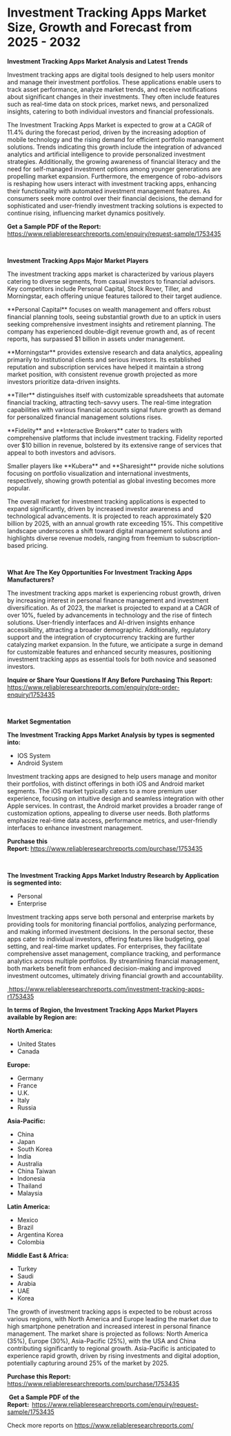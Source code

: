 <p><h1>Investment Tracking Apps Market Size, Growth and Forecast from 2025 - 2032</h1></p><p><strong>Investment Tracking Apps Market Analysis and Latest Trends</strong></p>
<p><p>Investment tracking apps are digital tools designed to help users monitor and manage their investment portfolios. These applications enable users to track asset performance, analyze market trends, and receive notifications about significant changes in their investments. They often include features such as real-time data on stock prices, market news, and personalized insights, catering to both individual investors and financial professionals.</p><p>The Investment Tracking Apps Market is expected to grow at a CAGR of 11.4% during the forecast period, driven by the increasing adoption of mobile technology and the rising demand for efficient portfolio management solutions. Trends indicating this growth include the integration of advanced analytics and artificial intelligence to provide personalized investment strategies. Additionally, the growing awareness of financial literacy and the need for self-managed investment options among younger generations are propelling market expansion. Furthermore, the emergence of robo-advisors is reshaping how users interact with investment tracking apps, enhancing their functionality with automated investment management features. As consumers seek more control over their financial decisions, the demand for sophisticated and user-friendly investment tracking solutions is expected to continue rising, influencing market dynamics positively.</p></p>
<p><strong>Get a Sample PDF of the Report:&nbsp;</strong> <a href="https://www.reliableresearchreports.com/enquiry/request-sample/1753435?utm_campaign=2295&utm_medium=2&utm_source=Github&utm_content=ia&utm_term=09032025&utm_id=investment-tracking-apps">https://www.reliableresearchreports.com/enquiry/request-sample/1753435</a></p>
<p>&nbsp;</p>
<p><strong>Investment Tracking Apps Major Market Players</strong></p>
<p><p>The investment tracking apps market is characterized by various players catering to diverse segments, from casual investors to financial advisors. Key competitors include Personal Capital, Stock Rover, Tiller, and Morningstar, each offering unique features tailored to their target audience.</p><p>**Personal Capital** focuses on wealth management and offers robust financial planning tools, seeing substantial growth due to an uptick in users seeking comprehensive investment insights and retirement planning. The company has experienced double-digit revenue growth and, as of recent reports, has surpassed $1 billion in assets under management.</p><p>**Morningstar** provides extensive research and data analytics, appealing primarily to institutional clients and serious investors. Its established reputation and subscription services have helped it maintain a strong market position, with consistent revenue growth projected as more investors prioritize data-driven insights.</p><p>**Tiller** distinguishes itself with customizable spreadsheets that automate financial tracking, attracting tech-savvy users. The real-time integration capabilities with various financial accounts signal future growth as demand for personalized financial management solutions rises.</p><p>**Fidelity** and **Interactive Brokers** cater to traders with comprehensive platforms that include investment tracking. Fidelity reported over $10 billion in revenue, bolstered by its extensive range of services that appeal to both investors and advisors.</p><p>Smaller players like **Kubera** and **Sharesight** provide niche solutions focusing on portfolio visualization and international investments, respectively, showing growth potential as global investing becomes more popular.</p><p>The overall market for investment tracking applications is expected to expand significantly, driven by increased investor awareness and technological advancements. It is projected to reach approximately $20 billion by 2025, with an annual growth rate exceeding 15%. This competitive landscape underscores a shift toward digital management solutions and highlights diverse revenue models, ranging from freemium to subscription-based pricing.</p></p>
<p>&nbsp;</p>
<p><strong>What Are The Key Opportunities For Investment Tracking Apps Manufacturers?</strong></p>
<p><p>The investment tracking apps market is experiencing robust growth, driven by increasing interest in personal finance management and investment diversification. As of 2023, the market is projected to expand at a CAGR of over 10%, fueled by advancements in technology and the rise of fintech solutions. User-friendly interfaces and AI-driven insights enhance accessibility, attracting a broader demographic. Additionally, regulatory support and the integration of cryptocurrency tracking are further catalyzing market expansion. In the future, we anticipate a surge in demand for customizable features and enhanced security measures, positioning investment tracking apps as essential tools for both novice and seasoned investors.</p></p>
<p><strong>Inquire or Share Your Questions If Any Before Purchasing This Report:</strong> <a href="https://www.reliableresearchreports.com/enquiry/pre-order-enquiry/1753435?utm_campaign=2295&utm_medium=2&utm_source=Github&utm_content=ia&utm_term=09032025&utm_id=investment-tracking-apps">https://www.reliableresearchreports.com/enquiry/pre-order-enquiry/1753435</a></p>
<p>&nbsp;</p>
<p><strong>Market Segmentation</strong></p>
<p><strong>The Investment Tracking Apps Market Analysis by types is segmented into:</strong></p>
<p><ul><li>IOS System</li><li>Android System</li></ul></p>
<p><p>Investment tracking apps are designed to help users manage and monitor their portfolios, with distinct offerings in both iOS and Android market segments. The iOS market typically caters to a more premium user experience, focusing on intuitive design and seamless integration with other Apple services. In contrast, the Android market provides a broader range of customization options, appealing to diverse user needs. Both platforms emphasize real-time data access, performance metrics, and user-friendly interfaces to enhance investment management.</p></p>
<p><strong>Purchase this Report:&nbsp;</strong><a href="https://www.reliableresearchreports.com/purchase/1753435?utm_campaign=2295&utm_medium=2&utm_source=Github&utm_content=ia&utm_term=09032025&utm_id=investment-tracking-apps">https://www.reliableresearchreports.com/purchase/1753435</a></p>
<p>&nbsp;</p>
<p><strong>The Investment Tracking Apps Market Industry Research by Application is segmented into:</strong></p>
<p><ul><li>Personal</li><li>Enterprise</li></ul></p>
<p><p>Investment tracking apps serve both personal and enterprise markets by providing tools for monitoring financial portfolios, analyzing performance, and making informed investment decisions. In the personal sector, these apps cater to individual investors, offering features like budgeting, goal setting, and real-time market updates. For enterprises, they facilitate comprehensive asset management, compliance tracking, and performance analytics across multiple portfolios. By streamlining financial management, both markets benefit from enhanced decision-making and improved investment outcomes, ultimately driving financial growth and accountability.</p></p>
<p><a href="https://www.reliableresearchreports.com/investment-tracking-apps-r1753435?utm_campaign=2295&utm_medium=2&utm_source=Github&utm_content=ia&utm_term=09032025&utm_id=investment-tracking-apps">&nbsp;https://www.reliableresearchreports.com/investment-tracking-apps-r1753435</a></p>
<p><strong>In terms of Region, the Investment Tracking Apps Market Players available by Region are:</strong></p>
<p>
    <p> <strong> North America: </strong>
        <ul>
            <li>United States</li>
            <li>Canada</li>
        </ul>
        </p> 
    <p> <strong> Europe: </strong>
        <ul>
            <li>Germany</li>
            <li>France</li>
            <li>U.K.</li>
            <li>Italy</li>
            <li>Russia</li>
        </ul>
        </p> 
    <p> <strong> Asia-Pacific: </strong>
        <ul>
            <li>China</li>
            <li>Japan</li>
            <li>South Korea</li>
            <li>India</li>
            <li>Australia</li>
            <li>China Taiwan</li>
            <li>Indonesia</li>
            <li>Thailand</li>
            <li>Malaysia</li>
        </ul>
        </p> 
    <p> <strong> Latin America: </strong>
        <ul>
            <li>Mexico</li>
            <li>Brazil</li>
            <li>Argentina Korea</li>
            <li>Colombia</li>
        </ul>
        </p> 
    <p> <strong> Middle East & Africa: </strong>
        <ul>
            <li>Turkey</li>
            <li>Saudi</li>
            <li>Arabia</li>
            <li>UAE</li>
            <li>Korea</li>
        </ul>
    </p>
    </p>
<p><p>The growth of investment tracking apps is expected to be robust across various regions, with North America and Europe leading the market due to high smartphone penetration and increased interest in personal finance management. The market share is projected as follows: North America (35%), Europe (30%), Asia-Pacific (25%), with the USA and China contributing significantly to regional growth. Asia-Pacific is anticipated to experience rapid growth, driven by rising investments and digital adoption, potentially capturing around 25% of the market by 2025.</p></p>
<p><strong>Purchase this Report: </strong><a href="https://www.reliableresearchreports.com/purchase/1753435?utm_campaign=2295&utm_medium=2&utm_source=Github&utm_content=ia&utm_term=09032025&utm_id=investment-tracking-apps">https://www.reliableresearchreports.com/purchase/1753435</a></p>
<p>&nbsp;<strong>Get a Sample PDF of the Report:&nbsp;&nbsp;</strong><a href="https://www.reliableresearchreports.com/enquiry/request-sample/1753435?utm_campaign=2295&utm_medium=2&utm_source=Github&utm_content=ia&utm_term=09032025&utm_id=investment-tracking-apps">https://www.reliableresearchreports.com/enquiry/request-sample/1753435</a></p>
<p><strong></strong></p>
<p>Check more reports on <a href="https://www.reliableresearchreports.com/?utm_campaign=2295&utm_medium=2&utm_source=Github&utm_content=ia&utm_term=09032025&utm_id=investment-tracking-apps">https://www.reliableresearchreports.com/</a></p>